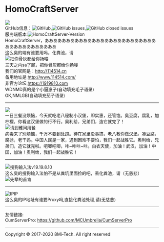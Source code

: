 # HomoCraftServer

![](http://114514.cn/yjsp.jpeg)    
GitHub信息：![GitHub](https://img.shields.io/github/license/8MiYile/HomoCraftServer),![GitHub issues](https://img.shields.io/github/issues-raw/8MiYile/HomoCraftServer),![GitHub closed issues](https://img.shields.io/github/issues-closed-raw/8MiYile/HomoCraftServer)<br>
服务端版本:![HomoCraftServer-Version](https://img.shields.io/badge/Version-1.14.5--R1.4--1919810--SNAPSHOT-yellowgreen)<br>
HomoCraftServer，ああああああああああああああああああああああああああああああああああああああ<br>
这么臭的端有谁要用吗，化粪池，请<br>
![把你骨灰都给你扬喽](https://res.khjxiaogu.com/piclib/c1986935-4365-41eb-b324-2152c6401499.gif)<br>
三天之内sa了腻，把你骨灰都给你扬喽<br>
我们的官网是：http://114514.cn<br>
备用地址是:http://www.114514.com/<br>
非官方论坛:https://1919810.com<br>
WDNMD真的是个小逼崽子(自动填充毛子语录)<br>
GK,NMLGB(自动填充茄子语录)<br> 
***
![](https://ss0.bdstatic.com/70cFuHSh_Q1YnxGkpoWK1HF6hhy/it/u=664673239,2606853837&fm=11&gp=0.jpg)<br>
一日三餐没烦恼，今天就吃老八秘制小汉堡，即实惠，还管饱。臭豆腐，腐乳，加柠檬，你看这汉堡做的行不行。奥利给，兄弟们，造它就完了！    
![请到雅间用餐](http://res.khjxiaogu.com/piclib/72b8e34e-069f-4920-a0b3-e10a10b18c95.jpg)   
病毒来了别烦恼，千万不要到处跑。待在家里没事搞，老八教你做汉堡。凑豆腐，腐掳，老干妈。中国人民是一家，遇到困难不要怕，我们一起战胜它。奥利给，兄弟们，造它就完啦。吧唧吧唧，咔~咔咔~咔。白衣天使，加油！武汉，加油！中国，加油！奥利给，我们一起战胜它！
***
![搜狗输入法v19.19.8.10](http://res.khjxiaogu.com/piclib/c76f6c39-7b35-4761-9d05-dbb83f397456.png)    
这么臭的搜狗输入法怕不是从粪坑里面捡的吧，丢化粪池，请（无慈悲）    
![先辈的首肯](https://res.khjxiaogu.com/piclib/a61d2953-ad7d-48ca-8f15-bcac5ad8ba13.gif)    
***
![IPIP](https://github.com/8MiYile/HomoCraftServer/blob/master/images/ipip.png?raw=true)<br>
这么臭的IP地址有谁要Proxy吗,直接化粪池处理,请(无慈悲)
***
友情链接: <br>
CumServerPro: https://github.com/MCUmbrella/CumServerPro
***
Copyright © 2017-2020 8Mi-Tech. All right reserved
